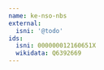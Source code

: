 ```yaml
---
name: ke-nso-nbs
external:
  isni: '@todo'
ids:
  isni: 000000012160651X
  wikidata: Q6392669
---
```

